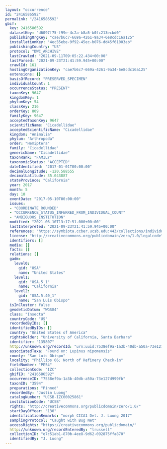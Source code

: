```yaml
---
layout: "occurrence"
id: "2416586592"
permalink: "/2416586592"
gbif:
  key: 2416586592
  datasetKey: "d6097f75-f99e-4c2a-b8a5-b0fc213ecbd0"
  publishingOrgKey: "cae7b6c7-669a-4261-9a34-6e8cdc16a125"
  installationKey: "4ec55ebe-9f92-45ec-b076-dd45f61003ab"
  publishingCountry: "US"
  protocol: "DWC_ARCHIVE"
  lastCrawled: "2021-09-11T09:05:22.434+00:00"
  lastParsed: "2021-09-23T21:41:59.945+00:00"
  crawlId: 161
  hostingOrganizationKey: "cae7b6c7-669a-4261-9a34-6e8cdc16a125"
  extensions: {}
  basisOfRecord: "PRESERVED_SPECIMEN"
  individualCount: 1
  occurrenceStatus: "PRESENT"
  taxonKey: 9647
  kingdomKey: 1
  phylumKey: 54
  classKey: 216
  orderKey: 809
  familyKey: 9647
  acceptedTaxonKey: 9647
  scientificName: "Cicadellidae"
  acceptedScientificName: "Cicadellidae"
  kingdom: "Animalia"
  phylum: "Arthropoda"
  order: "Hemiptera"
  family: "Cicadellidae"
  genericName: "Cicadellidae"
  taxonRank: "FAMILY"
  taxonomicStatus: "ACCEPTED"
  dateIdentified: "2017-01-01T00:00:00"
  decimalLongitude: -120.588555
  decimalLatitude: 35.043887
  stateProvince: "California"
  year: 2017
  month: 5
  day: 10
  eventDate: "2017-05-10T00:00:00"
  issues:
  - "COORDINATE_ROUNDED"
  - "OCCURRENCE_STATUS_INFERRED_FROM_INDIVIDUAL_COUNT"
  - "AMBIGUOUS_INSTITUTION"
  modified: "2021-06-10T13:17:51.000+00:00"
  lastInterpreted: "2021-09-23T21:41:59.945+00:00"
  references: "https://symbiota.ccber.ucsb.edu:443/collections/individual/index.php?occid=135807"
  license: "http://creativecommons.org/publicdomain/zero/1.0/legalcode"
  identifiers: []
  media: []
  facts: []
  relations: []
  gadm:
    level0:
      gid: "USA"
      name: "United States"
    level1:
      gid: "USA.5_1"
      name: "California"
    level2:
      gid: "USA.5.40_1"
      name: "San Luis Obispo"
  isInCluster: false
  geodeticDatum: "WGS84"
  class: "Insecta"
  countryCode: "US"
  recordedByIDs: []
  identifiedByIDs: []
  country: "United States of America"
  rightsHolder: "University of California, Santa Barbara"
  identifier: "135807"
  http://unknown.org/recordId: "urn:uuid:7538ef9a-1a3b-40db-a50a-73e127d999fb"
  associatedTaxa: "Found on: Lupinus nipomensis"
  county: "San Luis Obispo"
  locality: "Phillips 66; North of Refinery Check-in"
  fieldNumber: "PE54"
  collectionCode: "IZC"
  gbifID: "2416586592"
  occurrenceID: "7538ef9a-1a3b-40db-a50a-73e127d999fb"
  taxonID: "3594"
  preparations: "Pinned"
  recordedBy: "Justin Luong"
  catalogNumber: "UCSB-IZC00025861"
  institutionCode: "UCSB"
  rights: "http://creativecommons.org/publicdomain/zero/1.0/"
  startDayOfYear: "130"
  identificationRemarks: "morph CICA1 Det. J. Luong 2017"
  samplingProtocol: "Caught with Bug Net"
  accessRights: "https://creativecommons.org/publicdomain/"
  http://unknown.org/recordEnteredBy: "lrussell"
  collectionID: "e7c51ab1-870b-4ee8-9d62-092875ffa870"
  identifiedBy: "J. Luong"
---
```

